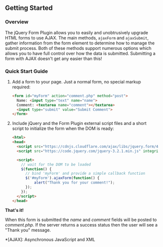 ---
---

## Getting Started
### Overview
The jQuery Form Plugin allows you to easily and unobtrusively upgrade HTML forms to use AJAX. The main methods, `ajaxForm` and `ajaxSubmit`, gather information from the form element to determine how to manage the submit process. Both of these methods support numerous options which allows you to have full control over how the data is submitted. Submitting a form with AJAX doesn't get any easier than this!

### Quick Start Guide
1. Add a form to your page. Just a normal form, no special markup required:
    ```html
    <form id="myForm" action="comment.php" method="post">
      Name: <input type="text" name="name">
      Comment: <textarea name="comment"></textarea>
      <input type="submit" value="Submit Comment">
    </form>
    ```
2. Include jQuery and the Form Plugin external script files and a short script to initialize the form when the DOM is ready:
    ```html
    <html>
    <head>
      <script src="https://cdnjs.cloudflare.com/ajax/libs/jquery.form/4.2.2/jquery.form.min.js" integrity="sha384-FzT3vTVGXqf7wRfy8k4BiyzvbNfeYjK+frTVqZeNDFl8woCbF0CYG6g2fMEFFo/i" crossorigin="anonymous"></script>
      <script src="https://code.jquery.com/jquery-3.2.1.min.js" integrity="sha256-JAW99MJVpJBGcbzEuXk4Az05s/XyDdBomFqNlM3ic+I=" crossorigin="anonymous"></script>

      <script>
        // wait for the DOM to be loaded
        $(function() {
          // bind 'myForm' and provide a simple callback function
          $('#myForm').ajaxForm(function() {
              alert("Thank you for your comment!");
          });
        });
      </script>
    </head>
    ```

**That's it!**

When this form is submitted the _name_ and _comment_ fields will be posted to _comment.php_. If the server returns a success status then the user will see a "Thank you" message.

*[AJAX]: Asynchronous JavaScript and XML
